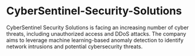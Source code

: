 # CyberSentinel-Security-Solutions
 CyberSentinel Security Solutions is facing an increasing number of cyber threats, including unauthorized access and DDoS attacks. The company aims to leverage machine learning-based anomaly detection to identify network intrusions and potential cybersecurity threats.
